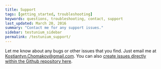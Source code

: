 ```yaml
---
title: Support
tags: [getting_started, troubleshooting]
keywords: questions, troubleshooting, contact, support
last_updated: March 20, 2016
summary: "Contact me for any support issues."
sidebar: testunium_sidebar
permalink: /testunium_support/
---
```


Let me know about any bugs or other issues that you find. Just email me at <a href="mailto:kostiantyn.chomakov@gmail.com">Kostiantyn.Chomakov@gmail.com</a>. 
You can also [create issues directly within the Github repository here](https://github.com/takinosaji/testunium/issues).